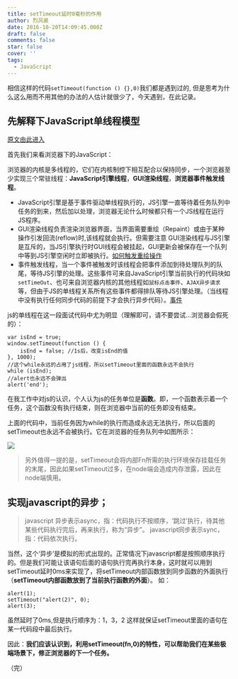 ```yaml
---
title: setTimeout延时0毫秒的作用
author: 烈风裘
date: 2016-10-20T14:09:45.000Z
draft: false
comments: false
star: false
cover: ''
tags: 
  - JavaScript
---
```



相信这样的代码```setTimeout(function () {},0)```我们都是遇到过的, 但是思考为什么这么用而不用其他的办法的人估计就很少了，今天遇到，在此记录。

## 先解释下JavaScript单线程模型

[原文由此进入](http://www.cnblogs.com/silin6/p/4333999.html)

 首先我们来看浏览器下的JavaScript：

浏览器的内核是多线程的，它们在内核制控下相互配合以保持同步，一个浏览器至少实现三个常驻线程：**JavaScript引擎线程**，**GUI渲染线程**，**浏览器事件触发线程**。

- JavaScript引擎是基于事件驱动单线程执行的，JS引擎一直等待着任务队列中任务的到来，然后加以处理，浏览器无论什么时候都只有一个JS线程在运行JS程序。
- GUI渲染线程负责渲染浏览器界面，当界面需要重绘（Repaint）或由于某种操作引发回流(reflow)时,该线程就会执行。但需要注意 GUI渲染线程与JS引擎是互斥的，当JS引擎执行时GUI线程会被挂起，GUI更新会被保存在一个队列中等到JS引擎空闲时立即被执行。[如何触发重绘操作]()
- 事件触发线程，当一个事件被触发时该线程会把事件添加到待处理队列的队尾，等待JS引擎的处理。这些事件可来自JavaScript引擎当前执行的代码块如```setTimeOut```、也可来自浏览器内核的其他线程如```鼠标点击事件```、```AJAX异步请求```等，但由于JS的单线程关系所有这些事件都得排队等待JS引擎处理。（当线程中没有执行任何同步代码的前提下才会执行异步代码）。[事件]()

js的单线程在这一段面试代码中尤为明显（理解即可，请不要尝试...浏览器会假死的）：

```
var isEnd = true;
window.setTimeout(function () {
    isEnd = false; //1s后，改变isEnd的值
}, 1000);
//这个while永远的占用了js线程，所以setTimeout里面的函数永远不会执行
while (isEnd);
//alert也永远不会弹出
alert('end');
```
在我工作中对js的认识，个人认为js的任务单位是**函数**。即，一个函数表示着一个任务，这个函数没有执行结束，则在浏览器中当前的任务即没有结束。

上面的代码中，当前任务因为while的执行而造成永远无法执行，所以后面的setTimeout也永远不会被执行。它在浏览器的任务队列中如图所示：


![](http://xiangsongtao.com/uploads/1474859133000.png)

> 另外值得一提的是，setTimeout会将内部Fn所需的执行环境保存挂载任务的末尾，因此如果setTimeout过多，在node端会造成内存泄露，因此在node端慎用。


## 实现javascript的异步；


>javascript 异步表示async，指：代码执行不按顺序，‘跳过’执行，待其他某些代码执行完后，再来执行，称为“异步”。
>javascript同步表示sync，指：代码依次执行。


当然，这个‘异步’是模拟的形式出现的。正常情况下javascript都是按照顺序执行的。但是我们可能让该语句后面的语句执行完再执行本身，这时就可以用到setTimeout延时0ms来实现了，将setTimeout内部函数放到同步函数的外面执行（**setTimeout内部函数放到了当前执行函数的外面**）。
如： 
```
alert(1); 
setTimeout("alert(2)", 0); 
alert(3); 
```
虽然延时了0ms,但是执行顺序为：1，3，2 
这样就保证setTimeout里面的语句在某一代码段中最后执行。 

因此：**我们应该认识到，利用setTimeout(fn,0)的特性，可以帮助我们在某些极端场景下，修正浏览器的下一个任务。**

（完）












